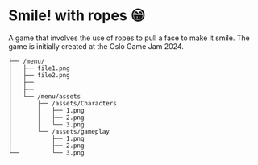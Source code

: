 # Smile! with ropes 😁
A game that involves the use of ropes to pull a face to make it smile. The game is initially created at the Oslo Game Jam 2024.

```
├── /menu/
│   ├── file1.png
│   ├── file2.png
│   ├── 
│   ├── 
│   └── /menu/assets
│       ├── /assets/Characters
│       │   ├── 1.png
│       │   ├── 2.png
│       │   └── 3.png
│       └── /assets/gameplay
│           ├── 1.png
│           ├── 2.png
└──         └── 3.png
```
